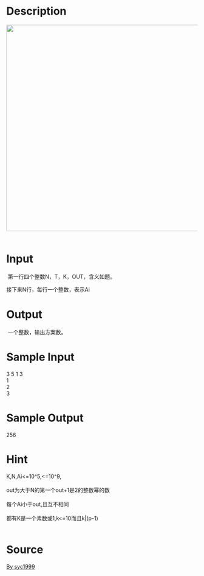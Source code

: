 
# Description

<div class="content"><p><img src="/source/bzoj/3912/img/aHR0cHM6Ly9seWRzeS5jb20vSnVkZ2VPbmxpbmUvdXBsb2FkLzIwMTUwMy9hMi5QTkc=.PNG" width="922" height="542" alt=""/> </p></div>

# Input

<div class="content"><p> 第一行四个整数N，T，K，OUT，含义如题。</p>
<div>接下来N行，每行一个整数，表示Ai</div></div>

# Output

<div class="content"><p> 一个整数，输出方案数。</p></div>

# Sample Input

<div class="content"><span class="sampledata">3 5 1 3<br/>
1<br/>
2<br/>
3</span></div>

# Sample Output

<div class="content"><span class="sampledata">256</span></div>

# Hint

<div class="content"><p></p><div>K,N,Ai&lt;=10^5,&lt;=10^9,</div><br/>
<div>out为大于N的第一个out+1是2的整数幂的数</div><br/>
<div>每个Ai小于out,且互不相同</div><br/>
<div>都有K是一个素数或1,k&lt;=10而且k|(p-1)</div><br/>
<div></div><p></p></div>

# Source

<div class="content"><p><a href="problemset.php?search=By syc1999">By syc1999</a></p></div>

